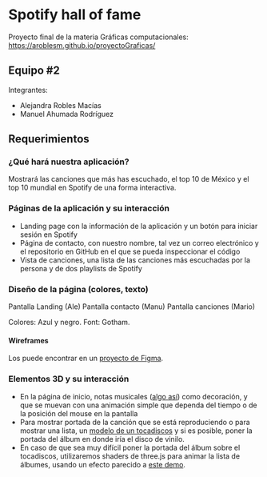 # Spotify hall of fame

Proyecto final de la materia Gráficas computacionales: https://aroblesm.github.io/proyectoGraficas/

## Equipo #2

Integrantes:

- Alejandra Robles Macías
- Manuel Ahumada Rodríguez

## Requerimientos

### ¿Qué hará nuestra aplicación?

Mostrará las canciones que más has escuchado, el top 10 de México y el top 10 mundial en Spotify de una forma interactiva.

### Páginas de la aplicación y su interacción

- Landing page con la información de la aplicación y un botón para iniciar sesión en Spotify
- Página de contacto, con nuestro nombre, tal vez un correo electrónico y el repositorio en GitHub en el que se pueda inspeccionar el código
- Vista de canciones, una lista de las canciones más escuchadas por la persona y de dos playlists de Spotify

### Diseño de la página (colores, texto)

Pantalla Landing (Ale)
Pantalla contacto (Manu)
Pantalla canciones (Mario)

Colores: Azul y negro.
Font: Gotham.

#### Wireframes

Los puede encontrar en un [proyecto de Figma](https://www.figma.com/file/AKxiWLsrrIyHTKmVsh2kPI/Wireframes?node-id=0%3A1).

### Elementos 3D y su interacción

- En la página de inicio, notas musicales ([algo así](https://3dmdb.com/en/3d-model/musical-keys/240270/)) como decoración, y que se muevan con una animación simple que dependa del tiempo o de la posición del mouse en la pantalla
- Para mostrar portada de la canción que se está reproduciendo o para mostrar una lista, un [modelo de un tocadiscos](https://sketchfab.com/3d-models/turntable-9ad2eae3ce4742fba4f589f65921113b) y si es posible, poner la portada del álbum en donde iría el disco de vinilo.
- En caso de que sea muy difícil poner la portada del álbum sobre el tocadiscos, utilizaremos shaders de three.js para animar la lista de álbumes, usando un efecto parecido a [este demo](https://codesandbox.io/s/minimap-qf8d0).
